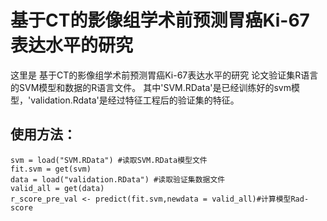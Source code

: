 # 基于CT的影像组学术前预测胃癌Ki-67表达水平的研究

这里是 基于CT的影像组学术前预测胃癌Ki-67表达水平的研究 论文验证集R语言的SVM模型和数据的R语言文件。
其中'SVM.RData'是已经训练好的svm模型，'validation.Rdata'是经过特征工程后的验证集的特征。

## 使用方法：
`svm = load("SVM.RData") #读取SVM.RData模型文件` <br/> 
`fit.svm = get(svm) ` <br/> 
`data = load("validation.RData") #读取验证集数据文件` <br/> 
`valid_all = get(data) ` <br/> 
`r_score_pre_val <- predict(fit.svm,newdata = valid_all)#计算模型Rad-score` <br/> 
